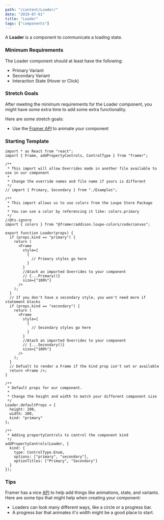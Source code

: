 ```yaml
---
path: "/content/Loader/"
date: "2019-07-01"
title: "Loader"
tags: ["components"]
---
```


A **Loader** is a component to communicate a loading state.

### Minimum Requirements

The Loader component should at least have the following:

- Primary Variant
- Secondary Variant
- Interaction State (Hover or Click)

### Stretch Goals

After meeting the minimum requirements for the Loader component, you might have some extra time to add some extra functionality.

Here are some stretch goals:

- Use the [Framer API](https://www.framer.com/api/animation/) to animate your component

### Starting Template

```tsx
import * as React from "react";
import { Frame, addPropertyControls, ControlType } from "framer";

/**
 * This import will allow Overrides made in another file available to use in our component
 *
 * Change the override names and file name if yours is different
 */
// import { Primary, Secondary } from "./Examples";

/**
 * This import allows us to use colors from the Loupe Store Package
 *
 * You can use a color by referencing it like: colors.primary
 */
//@ts-ignore
import { colors } from "@framer/addison.loupe-colors/code/canvas";

export function Loader(props) {
  if (props.kind == "primary") {
    return (
      <Frame
        style={
          {
            // Primary styles go here
          }
        }
        //Atach an imported Overrides to your component
        // {...Primary()}
        size={"100%"}
      />
    );
  }
  // If you don't have a secondary style, you won't need more if statement blocks
  if (props.kind == "secondary") {
    return (
      <Frame
        style={
          {
            // Secondary styles go here
          }
        }
        //Atach an imported Overrides to your component
        // {...Secondary()}
        size={"100%"}
      />
    );
  }
  // Defualt to render a Frame if the kind prop isn't set or available
  return <Frame />;
}

/**
 * Default props for our component.
 *
 * Change the height and width to match your different component size
 */
Loader.defaultProps = {
  height: 200,
  width: 200,
  kind: "primary"
};

/**
 * Adding propertyControls to control the component kind
 */
addPropertyControls(Loader, {
  kind: {
    type: ControlType.Enum,
    options: ["primary", "secondary"],
    optionTitles: ["Primary", "Secondary"]
  }
});
```

### Tips

Framer has a nice [API](https://www.framer.com/api/) to help add things like animations, state, and variants. Here are some tips that might help when creating your component:

- Loaders can look many different ways, like a circle or a progress bar.
- A progress bar that animates it's width might be a good place to start.

